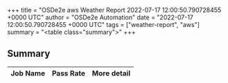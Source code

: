 +++
title = "OSDe2e aws Weather Report 2022-07-17 12:00:50.790728455 +0000 UTC"
author = "OSDe2e Automation"
date = "2022-07-17 12:00:50.790728455 +0000 UTC"
tags = ["weather-report", "aws"]
summary = "<table class=\"summary\"></table>"
+++
## Summary

| Job Name | Pass Rate | More detail |
|----------|-----------|-------------|




